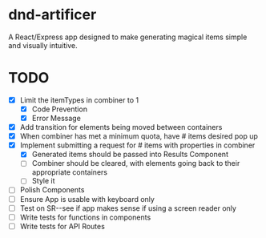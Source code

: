 # dnd-artificer
A React/Express app designed to make generating magical items simple and visually intuitive.

# TODO
- [X] Limit the itemTypes in combiner to 1
   - [X] Code Prevention
   - [X] Error Message
- [X] Add transition for elements being moved between containers
- [X] When combiner has met a minimum quota, have # items desired pop up
- [X] Implement submitting a request for # items with properties in combiner
   - [X] Generated items should be passed into Results Component
   - [ ] Combiner should be cleared, with elements going back to their appropriate containers
   - [ ] Style it
- [ ] Polish Components
- [ ] Ensure App is usable with keyboard only
- [ ] Test on SR--see if app makes sense if using a screen reader only
- [ ] Write tests for functions in components
- [ ] Write tests for API Routes
